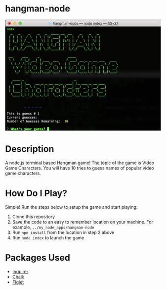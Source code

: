 # hangman-node

![start screen](images/github/screenshot.png)

# Description

A node.js terminal based Hangman game!
The topic of the game is Video Game Characters.  You will have 10 tries to guess names of popular video game characters.

# How Do I Play?

Simple!  Run the steps below to setup the game and start playing:

1. Clone this repository
2. Save the code to an easy to remember location on your machine.  For example, ```../my_node_apps/hangman-node```
3. Run ```npm install``` from the location in step 2 above
4. Run ```node index``` to launch the game

# Packages Used

* [Inquirer](https://www.npmjs.com/package/inquirer)
* [Chalk](https://www.npmjs.com/package/chalk)
* [Figlet](https://www.npmjs.com/package/figlet)
